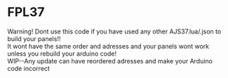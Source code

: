 # FPL37

Warning! Dont use this code if you have used any other AJS37.lua/.json to build your panels!!  
It wont have the same order and adresses and your panels wont work unless you rebuild your arduino code!  
WIP--Any update can have reordered adresses and make your Arduino code incorrect

